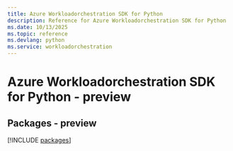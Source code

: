 ```yaml
---
title: Azure Workloadorchestration SDK for Python
description: Reference for Azure Workloadorchestration SDK for Python
ms.date: 10/13/2025
ms.topic: reference
ms.devlang: python
ms.service: workloadorchestration
---
```

# Azure Workloadorchestration SDK for Python - preview
## Packages - preview
[!INCLUDE [packages](workloadorchestration-index.md)]